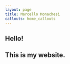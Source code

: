 ```yaml
---
layout: page
title: Marcello Monachesi
callouts: home_callouts
---
```

## Hello!
## This is my website.
